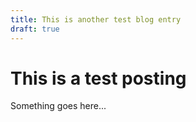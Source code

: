 ```yaml
---
title: This is another test blog entry
draft: true
---
```


# This is a test posting

Something goes here...